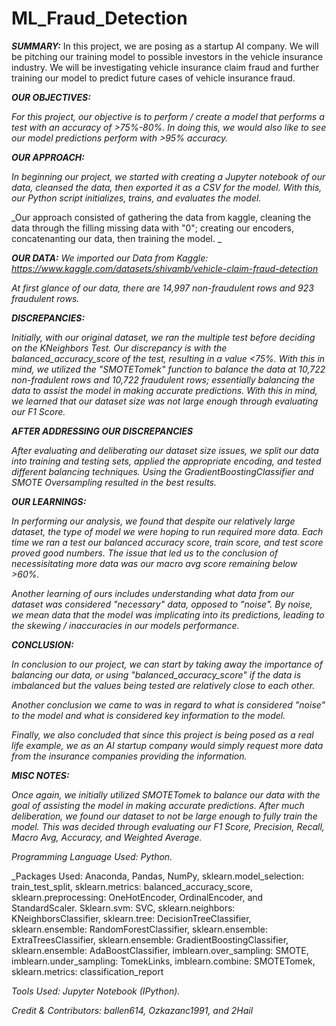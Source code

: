 # ML_Fraud_Detection

***SUMMARY:***
In this project, we are posing as a startup AI company. We will be pitching our training model to possible investors in the vehicle insurance industry. We will be investigating vehicle insurance claim fraud and further training our model to predict future cases of vehicle insurance fraud.

***OUR OBJECTIVES:***

_For this project, our objective is to perform / create a model that performs a test with an accuracy of >75%-80%. In doing this, we would also like to see our model predictions perform with >95% accuracy._

***OUR APPROACH:***

_In beginning our project, we started with creating a Jupyter notebook of our data, cleansed the data, then exported it as a CSV for the model. With this, our Python script initializes, trains, and evaluates the model._

_Our approach consisted of gathering the data from kaggle, cleaning the data through the filling missing data with "0"; creating our encoders, concatenanting our data, then training the model. _

***OUR DATA:***
_We imported our Data from Kaggle: https://www.kaggle.com/datasets/shivamb/vehicle-claim-fraud-detection_

_At first glance of our data, there are 14,997 non-fraudulent rows and 923 fraudulent rows._

_***DISCREPANCIES:***_

_Initially, with our original dataset, we ran the multiple test before deciding on the KNeighbors Test. 
Our discrepancy is with the balanced_accuracy_score of the test, resulting in a value <75%.
With this in mind, we utilized the "SMOTETomek" function to balance the data at 10,722 non-fradulent rows and 10,722 fraudulent rows; essentially balancing the data to assist the model in making accurate predictions. With this in mind, we learned that our dataset size was not large enough through evaluating our F1 Score._

_***AFTER ADDRESSING OUR DISCREPANCIES***_

_After evaluating and deliberating our dataset size issues, we split our data into training and testing sets, applied the appropriate encoding, and tested different balancing techniques. Using the GradientBoostingClassifier and SMOTE Oversampling resulted in the best results._

***OUR LEARNINGS:***

_In performing our analysis, we found that despite our relatively large dataset, the type of model we were hoping to run required more data. Each time we ran a test our balanced accuracy score, train score, and test score proved good numbers. The issue that led us to the conclusion of necessisitating more data was our macro avg score remaining below >60%._

_Another learning of ours includes understanding what data from our dataset was considered "necessary" data, opposed to "noise". By noise, we mean data that the model was implicating into its predictions, leading to the skewing / inaccuracies in our models performance._

***CONCLUSION:***

_In conclusion to our project, we can start by taking away the importance of balancing our data, or using "balanced_accuracy_score" if the data is imbalanced but the values being tested are relatively close to each other._

_Another conclusion we came to was in regard to what is considered "noise" to the model and what is considered key information to the model._

_Finally, we also concluded that since this project is being posed as a real life example, we as an AI startup company would simply request more data from the insurance companies providing the information._

***MISC NOTES:***

_Once again, we initially utilized SMOTETomek to balance our data with the goal of assisting the model in making accurate predictions. After much deliberation, we found our dataset to not be large enough to fully train the model. This was decided through evaluating our F1 Score, Precision, Recall, Macro Avg, Accuracy, and Weighted Average._

_Programming Language Used: Python._

_Packages Used: Anaconda, Pandas, NumPy, sklearn.model_selection: train_test_split, sklearn.metrics: balanced_accuracy_score, sklearn.preprocessing: OneHotEncoder, OrdinalEncoder, and StandardScaler. Sklearn.svm: SVC, sklearn.neighbors: KNeighborsClassifier, sklearn.tree: DecisionTreeClassifier, sklearn.ensemble: RandomForestClassifier, sklearn.ensemble: ExtraTreesClassifier, sklearn.ensemble: GradientBoostingClassifier, sklearn.ensemble: AdaBoostClassifier, imblearn.over_sampling: SMOTE, imblearn.under_sampling: TomekLinks, imblearn.combine: SMOTETomek, sklearn.metrics: classification_report

_Tools Used: Jupyter Notebook (IPython)._

_Credit & Contributors: ballen614, Ozkazanc1991, and 2Hail_
